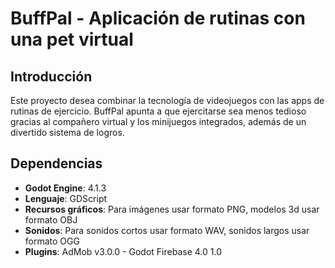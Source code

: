 # BuffPal - Aplicación de rutinas con una pet virtual

## Introducción

Este proyecto desea combinar la tecnología de videojuegos con las apps de rutinas de ejercicio. BuffPal apunta a que ejercitarse sea menos tedioso gracias al compañero virtual y los minijuegos integrados, además de un divertido sistema de logros.

## Dependencias

- **Godot Engine**: 4.1.3
- **Lenguaje**: GDScript
- **Recursos gráficos**: Para imágenes usar formato PNG, modelos 3d usar formato OBJ
- **Sonidos**: Para sonidos cortos usar formato WAV, sonidos largos usar formato OGG
- **Plugins**: AdMob v3.0.0 - Godot Firebase 4.0 1.0 

